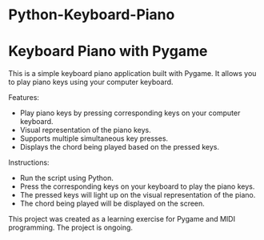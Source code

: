# Python-Keyboard-Piano
# Keyboard Piano with Pygame

This is a simple keyboard piano application built with Pygame. It allows you to play piano keys using your computer keyboard.

Features:
- Play piano keys by pressing corresponding keys on your computer keyboard.
- Visual representation of the piano keys.
- Supports multiple simultaneous key presses.
- Displays the chord being played based on the pressed keys.

Instructions:
- Run the script using Python.
- Press the corresponding keys on your keyboard to play the piano keys.
- The pressed keys will light up on the visual representation of the piano.
- The chord being played will be displayed on the screen.

This project was created as a learning exercise for Pygame and MIDI programming.
The project is ongoing.

